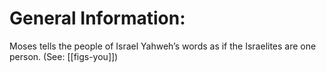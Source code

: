 # General Information:

Moses tells the people of Israel Yahweh’s words as if the Israelites are one person. (See: [[figs-you]])